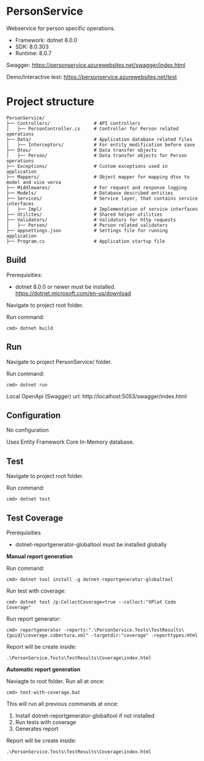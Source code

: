 # PersonService

Webservice for person specific operations. 
- Framework: dotnet 8.0.0 
- SDK: 8.0.303 
- Runtime: 8.0.7

Swagger: https://personservice.azurewebsites.net/swagger/index.html

Demo/Interactive test: https://personservice.azurewebsites.net/test


# Project structure

```
PersonService/
├── Controllers/                # API controllers
│   ├── PersonController.cs     # Controller for Person related operations   
├── Data/                       # Application database related files
│   ├── Interceptors/           # For entity modification before save
├── Dtos/                       # Data transfer objects
│   ├── Person/                 # Data transfer objects for Person operations
├── Exceptions/                 # Custom exceptions used in application
├── Mappers/                    # Object mapper for mapping dtos to model and vice versa
├── Middlewares/                # For request and response logging
├── Models/                     # Database described entities
├── Services/                   # Service layer, that contains service interfaces
│   ├── Impl/                   # Implementation of service interfaces
├── Utilites/                   # Shared helper utilities
├── Validators/                 # Validators for http requests
│   ├── Person/                 # Person related validators
├── appsettings.json            # Settings file for running application
├── Program.cs                  # Application startup file
```


## Build

Prerequisities:
 - dotnet 8.0.0 or newer must be installed. https://dotnet.microsoft.com/en-us/download

Navigate to project root folder.

Run command:

`cmd> dotnet build`

## Run
Navigate to project PersonService/ folder.

Run command:

`cmd> dotnet run`

Local OpenApi (Swagger) url: http://localhost:5053/swagger/index.html

## Configuration
No configuration 

Uses Entity Framework Core In-Memory database. 

## Test
Navigate to project root folder.

Run command:

`cmd> dotnet test`

## Test Coverage
Prerequisities
- dotnet-reportgenerator-globaltool must be installed globally

**Manual report generation**

Run command:

`cmd> dotnet tool install -g dotnet-reportgenerator-globaltool`
 
Run test with coverage:

`cmd> dotnet test /p:CollectCoverage=true --collect:"XPlat Code Coverage"`

Run report generator:

`cmd> reportgenerator -reports:".\PersonService.Tests\TestResults\{guid}\coverage.cobertura.xml" -targetdir:"coverage" -reporttypes:Html`

Report will be create inside:

`.\PersonService.Tests\TestResults\Coverage\index.html`


**Automatic report generation**

Naviagte to root folder.
Run all at once:

`cmd> test-with-coverage.bat`

This will run all previous commands at once:
1. Install dotnet-reportgenerator-globaltool if not installed
2. Run tests with coverage
3. Generates report

Report will be create inside:

`.\PersonService.Tests\TestResults\Coverage\index.html`

